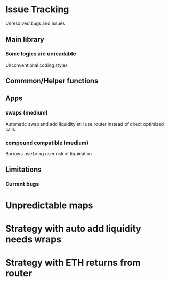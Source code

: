 # Issue Tracking
Unresolved bugs and issues

## Main library

### Some logics are unreadable
Unconventional coding styles

## Commmon/Helper functions

###

## Apps

### swaps (medium)
Automatic swap and add liquidity still use router instead of direct optimized calls

### compound compatible (medium)
Borrows use bring user risk of liquidation

###

## Limitations


### Current bugs

# Unpredictable maps

# Strategy with auto add liquidity needs wraps

# Strategy with ETH returns from router
